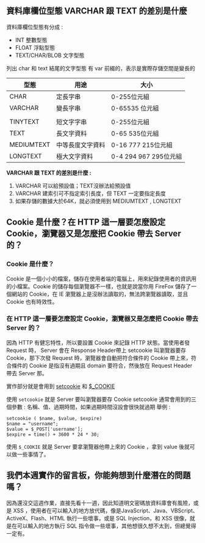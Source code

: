 ## 資料庫欄位型態 VARCHAR 跟 TEXT 的差別是什麼

資料庫欄位型態有分成 :

-  INT 整數型態
-  FLOAT 浮點型態
-  TEXT/CHAR/BLOB 文字型態

列出 char 和 text 結尾的文字型態 
有 var 前綴的，表示是實際存儲空間是變長的

|  型態   | 用途  | 大小  |
|  ----  | ----  | ----  |
| CHAR  | 定長字串 | 0-255位元組 |
| VARCHAR  | 變長字串 | 0-65535 位元組 |
|   |   |   |
| TINYTEXT | 短文字字串 | 0-255位元組 |
| TEXT  | 長文字資料 | 0-65 535位元組 |
| MEDIUMTEXT | 中等長度文字資料 | 0-16 777 215位元組 |
| LONGTEXT  | 極大文字資料 | 0-4 294 967 295位元組 |


**VARCHAR 跟 TEXT 的差別是什麼 :**
1. VARCHAR 可以給預設值；TEXT沒辦法給預設值
2. VARCHAR 建索引可不指定索引長度，但 TEXT 一定要指定長度
3. 如果存儲的數據大於64K，就必須使用到 MEDIUMTEXT , LONGTEXT


## Cookie 是什麼？在 HTTP 這一層要怎麼設定 Cookie，瀏覽器又是怎麼把 Cookie 帶去 Server 的？

### Cookie 是什麼？
Cookie 是一個小小的檔案，儲存在使用者端的電腦上，用來紀錄使用者的資訊用的小檔案。Cookie 的儲存每個瀏覽器不一樣，也就是說當你用 FireFox 儲存了一個網站的 Cookie，在 IE 瀏覽器上是沒辦法讀取的，無法跨瀏覽器讀取，並且 Cookie 也有時效性。

### 在 HTTP 這一層要怎麼設定 Cookie，瀏覽器又是怎麼把 Cookie 帶去 Server 的？
因為 HTTP 有健忘特性，所以要設置 Cookie 來記錄 HTTP 狀態。當使用者發 Request 時， Server 會在 Response Header帶上 setcookie 叫瀏覽器要存 Cookie，那下次發 Request 時，瀏覽器會自動把符合條件的 Cookie 帶上來，符合條件的 Cookie 是指沒有過期且 domain 要符合，然後放在 Request Header 帶去 Server 那。

實作部分就是會用到 [setcookie](http://php.net/manual/en/function.setcookie.php) 和 [$_COOKIE](http://php.net/manual/en/reserved.variables.cookies.php)

使用 `setcookie` 就是 Server 要叫瀏覽器要存 Cookie
 setcookie 通常會用到的三個參數 : 名稱、值、過期時間，如果過期時間沒設會很快就過期
舉例 :
```
setcookie ( $name, $value, $expire)
$name = "username";
$value = $_POST['username'];
$expire = time() + 3600 * 24 * 30;
```
使用 `$_COOKIE` 就是 Server 要拿瀏覽器他帶上來的 Cookie ，拿到 value 後就可以做一些事情了。


## 我們本週實作的留言板，你能夠想到什麼潛在的問題嗎？
因為還沒交這週作業，直接先看十一週，因此知道明文密碼放資料庫會有風險，或是 XSS ，使用者在可以輸入的地方放代碼，像是JavaScript、Java、VBScript、ActiveX、Flash、HTML 執行一些壞事，或是 SQL Injection，和 XSS 很像，就是在可以輸入的地方執行 SQL 指令做一些壞事，其他想很久想不太到，但總覺得一定有。

